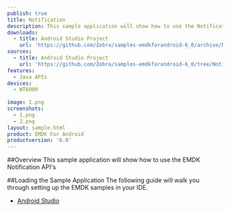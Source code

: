 ```yaml
---
publish: true
title: Notification
description: This sample application will show how to use the Notification APIs
downloads:
  - title: Android Studio Project
    url: 'https://github.com/Zebra/samples-emdkforandroid-6_0/archive/NotificationSample1.zip'
sources:
  - title: Android Studio Project
    url: 'https://github.com/Zebra/samples-emdkforandroid-6_0/tree/NotificationSample1'
features:
  - Java APIs
devices:
  - WT6000
  
image: 1.png
screenshots:
  - 1.png
  - 2.png
layout: sample.html
product: EMDK For Android
productversion: '6.0'
---
```


##Overview
This sample application will show how to use the EMDK Notification API's

##Loading the Sample Application
The following guide will walk you through setting up the EMDK samples in your IDE.

* [Android Studio](/emdk-for-android/6-0/guide/emdksamples_androidstudio)






















